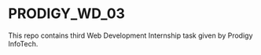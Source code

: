 # PRODIGY_WD_03
This repo contains third Web Development Internship task given by Prodigy InfoTech.
